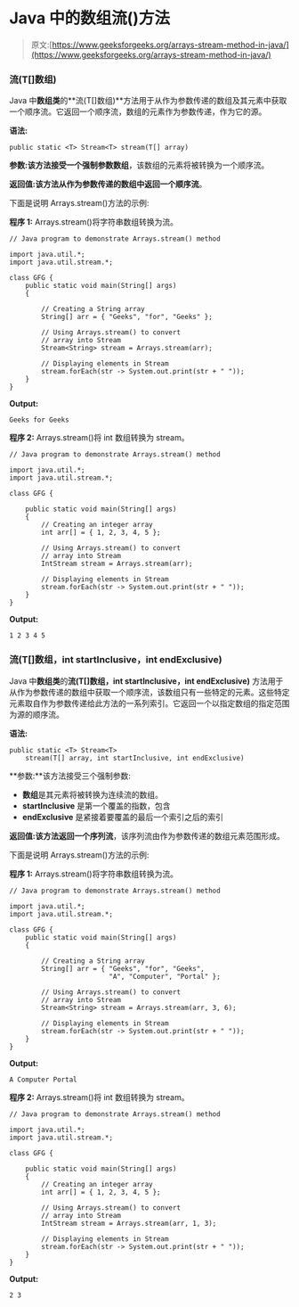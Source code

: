 # Java 中的数组流()方法

> 原文:[https://www.geeksforgeeks.org/arrays-stream-method-in-java/](https://www.geeksforgeeks.org/arrays-stream-method-in-java/)

### 流(T[]数组)

Java 中**数组类**的**流(T[]数组)**方法用于从作为参数传递的数组及其元素中获取一个顺序流。它返回一个顺序流，数组的元素作为参数传递，作为它的源。

**语法:**

```
public static <T> Stream<T> stream(T[] array)
```

**参数:**该方法接受一个强制参数**数组**，该数组的元素将被转换为一个顺序流。

**返回值:**该方法从作为参数传递的数组中返回一个**顺序流**。

下面是说明 Arrays.stream()方法的示例:

**程序 1:** Arrays.stream()将字符串数组转换为流。

```
// Java program to demonstrate Arrays.stream() method

import java.util.*;
import java.util.stream.*;

class GFG {
    public static void main(String[] args)
    {

        // Creating a String array
        String[] arr = { "Geeks", "for", "Geeks" };

        // Using Arrays.stream() to convert
        // array into Stream
        Stream<String> stream = Arrays.stream(arr);

        // Displaying elements in Stream
        stream.forEach(str -> System.out.print(str + " "));
    }
}
```

**Output:**

```
Geeks for Geeks

```

**程序 2:** Arrays.stream()将 int 数组转换为 stream。

```
// Java program to demonstrate Arrays.stream() method

import java.util.*;
import java.util.stream.*;

class GFG {

    public static void main(String[] args)
    {
        // Creating an integer array
        int arr[] = { 1, 2, 3, 4, 5 };

        // Using Arrays.stream() to convert
        // array into Stream
        IntStream stream = Arrays.stream(arr);

        // Displaying elements in Stream
        stream.forEach(str -> System.out.print(str + " "));
    }
}
```

**Output:**

```
1 2 3 4 5

```

### 流(T[]数组，int startInclusive，int endExclusive)

Java 中**数组类**的**流(T[]数组，int startInclusive，int endExclusive)** 方法用于从作为参数传递的数组中获取一个顺序流，该数组只有一些特定的元素。这些特定元素取自作为参数传递给此方法的一系列索引。它返回一个以指定数组的指定范围为源的顺序流。

**语法:**

```
public static <T> Stream<T> 
    stream(T[] array, int startInclusive, int endExclusive)
```

**参数:**该方法接受三个强制参数:

*   **数组**是其元素将被转换为连续流的数组。
*   **startInclusive** 是第一个覆盖的指数，包含
*   **endExclusive** 是紧接着要覆盖的最后一个索引之后的索引

**返回值:**该方法返回一个**序列流**，该序列流由作为参数传递的数组元素范围形成。

下面是说明 Arrays.stream()方法的示例:

**程序 1:** Arrays.stream()将字符串数组转换为流。

```
// Java program to demonstrate Arrays.stream() method

import java.util.*;
import java.util.stream.*;

class GFG {
    public static void main(String[] args)
    {

        // Creating a String array
        String[] arr = { "Geeks", "for", "Geeks",
                         "A", "Computer", "Portal" };

        // Using Arrays.stream() to convert
        // array into Stream
        Stream<String> stream = Arrays.stream(arr, 3, 6);

        // Displaying elements in Stream
        stream.forEach(str -> System.out.print(str + " "));
    }
}
```

**Output:**

```
A Computer Portal

```

**程序 2:** Arrays.stream()将 int 数组转换为 stream。

```
// Java program to demonstrate Arrays.stream() method

import java.util.*;
import java.util.stream.*;

class GFG {

    public static void main(String[] args)
    {
        // Creating an integer array
        int arr[] = { 1, 2, 3, 4, 5 };

        // Using Arrays.stream() to convert
        // array into Stream
        IntStream stream = Arrays.stream(arr, 1, 3);

        // Displaying elements in Stream
        stream.forEach(str -> System.out.print(str + " "));
    }
}
```

**Output:**

```
2 3

```